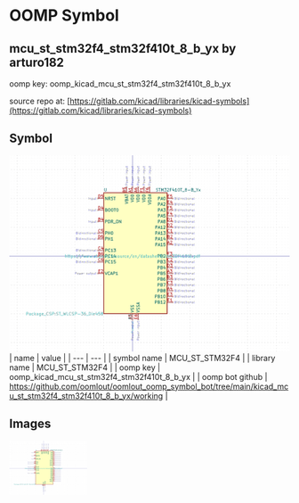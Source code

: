 # OOMP Symbol  
## mcu_st_stm32f4_stm32f410t_8_b_yx  by arturo182  
  
oomp key: oomp_kicad_mcu_st_stm32f4_stm32f410t_8_b_yx  
  
source repo at: [https://gitlab.com/kicad/libraries/kicad-symbols](https://gitlab.com/kicad/libraries/kicad-symbols)  
## Symbol  
  
[![working.png](working_600.png)](working.png)  
| name | value | 
| --- | --- | 
| symbol name | MCU_ST_STM32F4 | 
| library name | MCU_ST_STM32F4 | 
| oomp key | oomp_kicad_mcu_st_stm32f4_stm32f410t_8_b_yx | 
| oomp bot github | https://github.com/oomlout/oomlout_oomp_symbol_bot/tree/main/kicad_mcu_st_stm32f4_stm32f410t_8_b_yx/working | 
## Images  
  
[![working.png](working_140.png)](working.png)  
